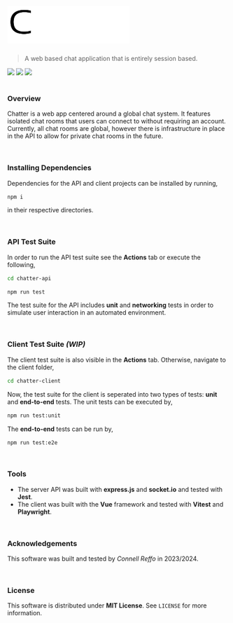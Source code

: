 # <img style="width: 280px" src="https://github.com/connellr023/Chatter/blob/main/chatter-client/src/assets/logo_white.png?raw=true">

> A web based chat application that is entirely session based.

<div align="left">
 <img src="https://img.shields.io/badge/client-Vue-seagreen">
 <img src="https://img.shields.io/badge/api-TypeScript-blue">
 <img src="https://img.shields.io/badge/developer-Connell Reffo-crimson">
</div>

<br />

### Overview
Chatter is a web app centered around a global chat system. It features isolated chat rooms that users can connect to without
requiring an account. Currently, all chat rooms are global, however there is infrastructure in place in the API to allow for private
chat rooms in the future.

<br />

### Installing Dependencies
Dependencies for the API and client projects can be installed by running,
```bash
npm i
```
in their respective directories.

<br />

### API Test Suite
In order to run the API test suite see the **Actions** tab or execute the following,
```bash
cd chatter-api
```
```bash
npm run test
```
The test suite for the API includes **unit** and **networking** tests in order to simulate user interaction in an automated environment.

<br />

### Client Test Suite *(WIP)*
The client test suite is also visible in the **Actions** tab. Otherwise, navigate to the client folder,
```bash
cd chatter-client
```
Now, the test suite for the client is seperated into two types of tests: **unit** and **end-to-end** tests. The unit tests can be executed by,
```bash
npm run test:unit
```
The **end-to-end** tests can be run by,
```bash
npm run test:e2e
```

<br />

### Tools
- The server API was built with **express.js** and **socket.io** and tested with **Jest**.
- The client was built with the **Vue** framework and tested with **Vitest** and **Playwright**.

<br />

### Acknowledgements
This software was built and tested by *Connell Reffo* in 2023/2024.

<br />

### License
This software is distributed under **MIT License**. See `LICENSE` for more information.
